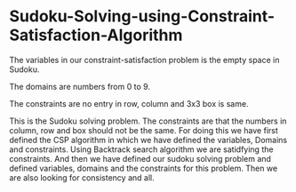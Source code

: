 # Sudoku-Solving-using-Constraint-Satisfaction-Algorithm


The variables in our constraint-satisfaction problem is the empty space in Sudoku. 

The domains are numbers from 0 to 9.

The constraints are no entry in row, column and 3x3 box is same.

This is the Sudoku solving problem. The constraints are that the numbers in column, row and box should not be the same. For doing this we have first defined the CSP algorithm in which we have defined the variables, Domains and constraints. Using Backtrack search algorithm we are satidfying the constraints. And then we have defined our sudoku solving problem and defined variables, domains and the constraints for this problem. Then we are also looking for consistency and all.
